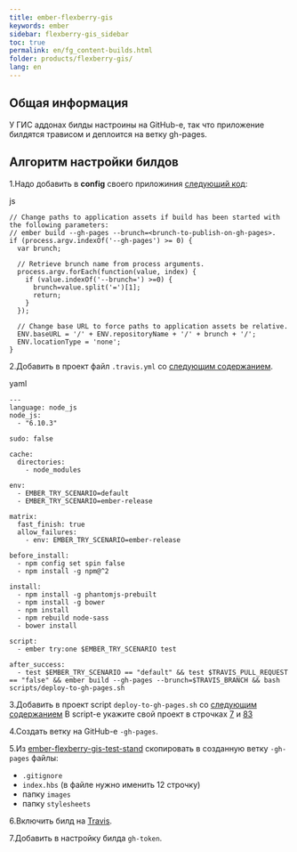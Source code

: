 ```yaml
---
title: ember-flexberry-gis
keywords: ember
sidebar: flexberry-gis_sidebar
toc: true
permalink: en/fg_content-builds.html
folder: products/flexberry-gis/
lang: en
---
```


## Общая информация

У ГИС аддонах билды настроины на GitHub-е, так что  приложение билдятся трависом и деплоится на ветку gh-pages.

## Алгоритм настройки билдов

1.Надо добавить в **config** своего приложиния [следующий код](https://github.com/Flexberry/ember-flexberry-gis-test-stand/blob/develop/config/environment.js#L165):

js
```
// Change paths to application assets if build has been started with the following parameters:
// ember build --gh-pages --brunch=<brunch-to-publish-on-gh-pages>.
if (process.argv.indexOf('--gh-pages') >= 0) {
  var brunch;

  // Retrieve brunch name from process arguments.
  process.argv.forEach(function(value, index) {
    if (value.indexOf('--brunch=') >=0) {
      brunch=value.split('=')[1];
      return;
    }
  });

  // Change base URL to force paths to application assets be relative.
  ENV.baseURL = '/' + ENV.repositoryName + '/' + brunch + '/';
  ENV.locationType = 'none';
}
```

2.Добавить в проект файл `.travis.yml` со [следующим содержанием](https://github.com/Flexberry/ember-flexberry-gis-test-stand/blob/develop/.travis.yml).

yaml
```
---
language: node_js
node_js:
  - "6.10.3"

sudo: false

cache:
  directories:
    - node_modules

env:
  - EMBER_TRY_SCENARIO=default
  - EMBER_TRY_SCENARIO=ember-release

matrix:
  fast_finish: true
  allow_failures:
    - env: EMBER_TRY_SCENARIO=ember-release

before_install:
  - npm config set spin false
  - npm install -g npm@^2

install:
  - npm install -g phantomjs-prebuilt
  - npm install -g bower
  - npm install
  - npm rebuild node-sass
  - bower install

script:
  - ember try:one $EMBER_TRY_SCENARIO test

after_success:
  - test $EMBER_TRY_SCENARIO == "default" && test $TRAVIS_PULL_REQUEST == "false" && ember build --gh-pages --brunch=$TRAVIS_BRANCH && bash scripts/deploy-to-gh-pages.sh
```

3.Добавить в проект script `deploy-to-gh-pages.sh` cо [следующим содержанием](https://github.com/Flexberry/ember-flexberry-gis-test-stand/blob/develop/scripts/deploy-to-gh-pages.sh)
В script-е укажите свой проект в строчках [7](https://github.com/Flexberry/ember-flexberry-gis-test-stand/blob/develop/scripts/deploy-to-gh-pages.sh#L7) и [83](https://github.com/Flexberry/ember-flexberry-gis-test-stand/blob/develop/scripts/deploy-to-gh-pages.sh#L83)

4.Создать ветку на GitHub-e `-gh-pages`.

5.Из [ember-flexberry-gis-test-stand](https://github.com/Flexberry/ember-flexberry-gis-test-stand/tree/gh-pages) скопировать в созданную ветку `-gh-pages` файлы:

* `.gitignore`
* `index.hbs` (в файле нужно именить 12 строчку)
* папку `images`
* папку `stylesheets`

6.Включить билд на [Travis](https://travis-ci.org/).

7.Добавить в настройку билда `gh-token`.
